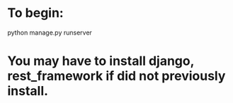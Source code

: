 # To begin:
python manage.py runserver <br>
# You may have to install django, rest_framework if did not previously install.
